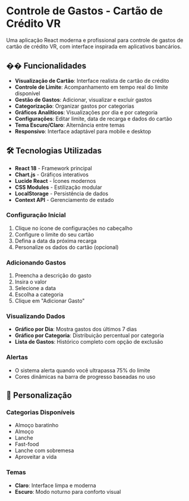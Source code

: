 # Controle de Gastos - Cartão de Crédito VR

Uma aplicação React moderna e profissional para controle de gastos de cartão de crédito VR, com interface inspirada em aplicativos bancários.

## �� Funcionalidades

- **Visualização de Cartão**: Interface realista de cartão de crédito
- **Controle de Limite**: Acompanhamento em tempo real do limite disponível
- **Gestão de Gastos**: Adicionar, visualizar e excluir gastos
- **Categorização**: Organizar gastos por categorias
- **Gráficos Analíticos**: Visualizações por dia e por categoria
- **Configurações**: Editar limite, data de recarga e dados do cartão
- **Tema Escuro/Claro**: Alternância entre temas
- **Responsivo**: Interface adaptável para mobile e desktop

## 🛠️ Tecnologias Utilizadas

- **React 18** - Framework principal
- **Chart.js** - Gráficos interativos
- **Lucide React** - Ícones modernos
- **CSS Modules** - Estilização modular
- **LocalStorage** - Persistência de dados
- **Context API** - Gerenciamento de estado

### Configuração Inicial
1. Clique no ícone de configurações no cabeçalho
2. Configure o limite do seu cartão
3. Defina a data da próxima recarga
4. Personalize os dados do cartão (opcional)

### Adicionando Gastos
1. Preencha a descrição do gasto
2. Insira o valor
3. Selecione a data
4. Escolha a categoria
5. Clique em "Adicionar Gasto"

### Visualizando Dados
- **Gráfico por Dia**: Mostra gastos dos últimos 7 dias
- **Gráfico por Categoria**: Distribuição percentual por categoria
- **Lista de Gastos**: Histórico completo com opção de exclusão

### Alertas
- O sistema alerta quando você ultrapassa 75% do limite
- Cores dinâmicas na barra de progresso baseadas no uso

## 🎨 Personalização

### Categorias Disponíveis
- Almoço baratinho
- Almoço
- Lanche
- Fast-food
- Lanche com sobremesa
- Aproveitar a vida

### Temas
- **Claro**: Interface limpa e moderna
- **Escuro**: Modo noturno para conforto visual
